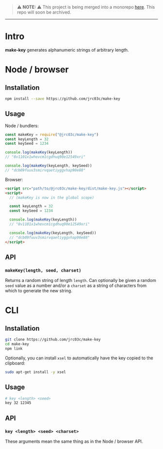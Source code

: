 > ⚠️ **NOTE:** ⚠️ This project is being merged into a monorepo [here](https://github.com/jrc03c/monorepo/tree/main/packages/make-key). This repo will soon be archived.

---

# Intro

**make-key** generates alphanumeric strings of arbitrary length.

# Node / browser

## Installation

```bash
npm install --save https://github.com/jrc03c/make-key
```

## Usage

Node / bundlers:

```js
const makeKey = require("@jrc03c/make-key")
const keyLength = 32
const keySeed = 1234

console.log(makeKey(keyLength))
// "8v1101x1whevcm1cgdhuq90e12549xri"

console.log(makeKey(keyLength, keySeed))
// "dcb09fuuv3smirvqaetiyggvhap90e88"
```

Browser:

```html
<script src="path/to/@jrc03c/make-key/dist/make-key.js"></script>
<script>
  // (makeKey is now in the global scope)

  const keyLength = 32
  const keySeed = 1234

  console.log(makeKey(keyLength))
  // "8v1101x1whevcm1cgdhuq90e12549xri"

  console.log(makeKey(keyLength, keySeed))
  // "dcb09fuuv3smirvqaetiyggvhap90e88"
</script>
```

## API

### `makeKey(length, seed, charset)`

Returns a random string of length `length`. Can optionally be given a random `seed` value as a number and/or a `charset` as a string of characters from which to generate the new string.

# CLI

## Installation

```bash
git clone https://github.com/jrc03c/make-key
cd make-key
npm link
```

Optionally, you can install `xsel` to automatically have the key copied to the clipboard:

```bash
sudo apt-get install -y xsel
```

## Usage

```bash
# key <length> <seed>
key 32 12345
```

## API

### `key <length> <seed> <charset>`

These arguments mean the same thing as in the Node / browser API.

